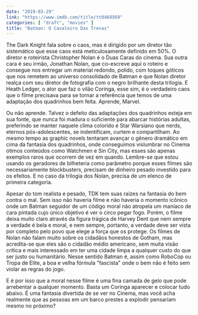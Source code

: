 ```yaml
---
date: "2019-03-29"
link: "https://www.imdb.com/title/tt0468569"
categories: [ "draft", "movies" ]
title: "Batman: O Cavaleiro Das Trevas"
---
```

The Dark Knight fala sobre o caos, mas é dirigido por um diretor tão sistemático que esse caos está meticulosamente definido em 50%. O diretor e roteirista Christopher Nolan é o Duas Caras do cinema. Sua outra cara é seu irmão, Jonathan Nolan, que co-escreve aqui o roteiro e consegue nos entregar um material redondo, polido, com toques góticos que nos remetem ao universo consolidado de Batman e que Nolan diretor realça com seu diretor de fotografia com o negro brilhante desta trilogia. E Heath Ledger, o ator que faz o vilão Coringa, esse sim, é o verdadeiro caos que o filme precisava para se tornar a referência que temos de uma adaptação dos quadrinhos bem feita. Aprende, Marvel.

Ou não aprende. Talvez o defeito das adaptações dos quadrinhos esteja em sua fonte, que nunca foi madura o suficiente para abarcar histórias adultas, preferindo se manter naquele clima colorido e Star Warsiano que nerds, eternos pós-adolescentes, se indentificam, curtem e compartilham. Ao mesmo tempo as graphic novels tentaram avançar o gênero dramático em cima da fantasia dos quadrinhos, onde conseguimos vislumbrar no Cinema ótimos conteúdos como Watchmen e Sin City, mas esses são apenas exemplos raros que ocorrem de vez em quando. Lembre-se que estou usando os geradores de bilheteria como parâmetro porque esses filmes são necessariamente blockbusters, precisam de dinheiro pesado investido para os efeitos. E no caso da trilogia dos Nolan, precisa de um elenco de primeira categoria.

Apesar do tom realista e pesado, TDK tem suas raízes na fantasia do bem contra o mal. Sem isso não haveria filme e não haveria o momento icônico onde um Batman seguidor de um código moral não atropela um maníaco de cara pintada cujo único objetivo é ver o circo pegar fogo. Porém, o filme deixa muito claro através da figura trágica de Harvey Dent que nem sempre a verdade é bela e moral, e nem sempre, portanto, a verdade deve ser vista por completo pelo povo que elege a força que os protege. Os filmes de Nolan não falam muito sobre os cidadãos honestos de Gotham, mas acredita-se que eles são o cidadão médio americano, sem muita visão crítica e mais interessado em ter uma cidade limpa a qualquer custo do que ser justo ou humanitário. Nesse sentido Batman é, assim como RoboCop ou Tropa de Elite, a boa e velha fórmula "fascista" onde o bem não é feito sem violar as regras do jogo.

E é por isso que a moral nesse filme é uma fina camada de gelo que pode arrebentar a qualquer momento. Basta um Coringa aparecer e colocar tudo abaixo. É uma fantasia divertida de se ver no Cinema, mas você acha realmente que as pessoas em um barco prestes a explodir pensariam mesmo no próximo?
